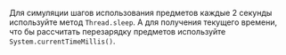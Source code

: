 Для симуляции шагов использования предметов каждые 2 секунды
используйте метод `Thread.sleep`. А для получения текущего времени,
что бы рассчитать перезарядку предметов используйте
`System.currentTimeMillis()`.